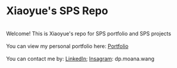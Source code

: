 # Xiaoyue's SPS Repo
<br>Welcome! This is Xiaoyue's repo for SPS portfolio and SPS projects </br>
<br>
You can view my personal portfolio here: [Portfolio](https://xwang-sps-summer22.appspot.com/)
</br>
<br>
You can contact me by: [LinkedIn](https://www.linkedin.com/in/xiaoyue-wang-611029232/); [Insagram](https://www.instagram.com/dp.moana.wang/): dp.moana.wang
</br>